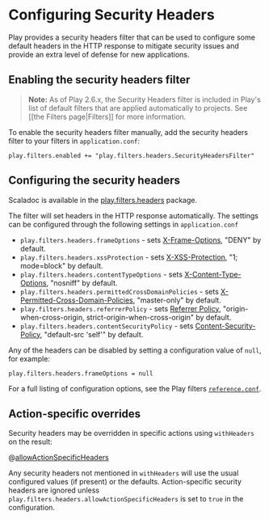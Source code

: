 <!--- Copyright (C) 2009-2019 Lightbend Inc. <https://www.lightbend.com> -->
# Configuring Security Headers

Play provides a security headers filter that can be used to configure some default headers in the HTTP response to mitigate security issues and provide an extra level of defense for new applications.

## Enabling the security headers filter

> **Note:** As of Play 2.6.x, the Security Headers filter is included in Play's list of default filters that are applied automatically to projects.  See [[the Filters page|Filters]] for more information.

To enable the security headers filter manually, add the security headers filter to your filters in `application.conf`:

```
play.filters.enabled += "play.filters.headers.SecurityHeadersFilter"
```

## Configuring the security headers

Scaladoc is available in the [play.filters.headers](api/scala/play/filters/headers/index.html) package.

The filter will set headers in the HTTP response automatically.  The settings can be configured through the following settings in `application.conf`

* `play.filters.headers.frameOptions` - sets [X-Frame-Options](https://developer.mozilla.org/en-US/docs/HTTP/X-Frame-Options), "DENY" by default.
* `play.filters.headers.xssProtection` - sets [X-XSS-Protection](https://developer.mozilla.org/en-US/docs/Web/HTTP/Headers/X-XSS-Protection), "1; mode=block" by default.
* `play.filters.headers.contentTypeOptions` - sets [X-Content-Type-Options](https://developer.mozilla.org/en-US/docs/Web/HTTP/Headers/X-Content-Type-Options), "nosniff" by default.
* `play.filters.headers.permittedCrossDomainPolicies` - sets [X-Permitted-Cross-Domain-Policies](https://www.adobe.com/devnet/articles/crossdomain_policy_file_spec.html), "master-only" by default.
* `play.filters.headers.referrerPolicy` - sets [Referrer Policy](https://www.w3.org/TR/referrer-policy/),  "origin-when-cross-origin, strict-origin-when-cross-origin" by default.
* `play.filters.headers.contentSecurityPolicy` - sets [Content-Security-Policy](https://developers.google.com/web/fundamentals/security/csp/), "default-src 'self'" by default.

Any of the headers can be disabled by setting a configuration value of `null`, for example:

```
play.filters.headers.frameOptions = null
```

For a full listing of configuration options, see the Play filters [`reference.conf`](resources/confs/filters-helpers/reference.conf).

## Action-specific overrides

Security headers may be overridden in specific actions using `withHeaders` on the result:

@[allowActionSpecificHeaders](code/SecurityHeaders.scala)

Any security headers not mentioned in `withHeaders` will use the usual configured values
(if present) or the defaults.  Action-specific security headers are ignored unless
`play.filters.headers.allowActionSpecificHeaders` is set to `true` in the configuration.
